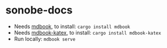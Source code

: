 # sonobe-docs

- Needs [mdbook](https://github.com/rust-lang/mdBook), to install: `cargo install mdbook`
- Needs [mdbook-katex](https://github.com/lzanini/mdbook-katex), to install: `cargo install mdbook-katex`
- Run locally: `mdbook serve`
